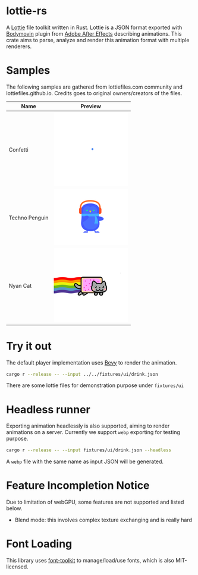 # lottie-rs

A [Lottie](https://github.com/airbnb/lottie-web) file toolkit written in Rust. Lottie is a JSON format exported with [Bodymovin](https://github.com/airbnb/lottie-web) plugin from [Adobe After Effects](http://www.adobe.com/products/aftereffects.html) describing animations. This crate aims to parse, analyze and render this animation format with multiple renderers.


# Samples

The following samples are gathered from lottiefiles.com community and lottiefiles.github.io. Credits
goes to original owners/creators of the files.

| **Name**       | **Preview**                                                  |
| -------------- | ------------------------------------------------------------ |
| Confetti       | <img src="fixtures/results/confetti.webp" width="200">       |
| Techno Penguin | <img src="fixtures/results/techno_penguin.webp" width="200"> |
| Nyan Cat       | <img src="fixtures/results/nyan_cat.webp" width="200">       |

# Try it out

The default player implementation uses [Bevy](https://github.com/bevyengine/bevy) to render the animation.

```bash
cargo r --release -- --input ../../fixtures/ui/drink.json
```

There are some lottie files for demonstration purpose under `fixtures/ui`

# Headless runner

Exporting animation headlessly is also supported, aiming to render animations on a server. Currently we support
`webp` exporting for testing purpose.

```bash
cargo r --release -- --input fixtures/ui/drink.json --headless
```

A `webp` file with the same name as input JSON will be generated.

# Feature Incompletion Notice

Due to limitation of webGPU, some features are not supported and listed below.

- Blend mode: this involves complex texture exchanging and is really hard


# Font Loading

This library uses [font-toolkit](https://github.com/alibaba/font-toolkit) to manage/load/use fonts, which
is also MIT-licensed.
